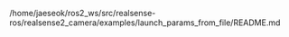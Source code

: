 /home/jaeseok/ros2_ws/src/realsense-ros/realsense2_camera/examples/launch_params_from_file/README.md